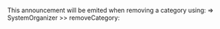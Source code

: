 This announcement will be emited when removing a category using:=> SystemOrganizer >> removeCategory: